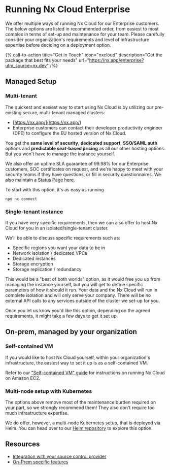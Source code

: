 # Running Nx Cloud Enterprise

We offer multiple ways of running Nx Cloud for our Enterprise customers. The below options are listed in recommended order, from easiest to most complex in terms of set-up and maintenance for your team. Please carefully consider your organization's requirements and level of infrastructure expertise before deciding on a deployment option.

{% call-to-action title="Get in Touch" icon="nxcloud" description="Get the package that best fits your needs" url="https://nx.app/enterprise?utm_source=nx.dev" /%}

## Managed Setup

### Multi-tenant

The quickest and easiest way to start using Nx Cloud is by utilizing our pre-existing secure, multi-tenant managed clusters:

- [https://nx.app/](https://nx.app/)
- Enterprise customers can contact their developer productivity engineer (DPE) to configure the EU hosted version of Nx Cloud.

You get the **same level of security**, **dedicated support**, **SSO/SAML auth** options and **predictable seat-based pricing** as all our other hosting options. But you won't have to manage the instance yourself.

We also offer an uptime SLA guarantee of 99.98% for our Enterprise customers, SOC certificates on request, and we're happy to meet with your security teams if they have questions, or fill in security questionnaires. We also maintain a [Status Page here](https://status.nx.app/).

To start with this option, it's as easy as running

```shell
npx nx connect
```

### Single-tenant instance

If you have very specific requirements, then we can also offer to host Nx Cloud for you in an isolated/single-tenant cluster.

We'll be able to discuss specific requirements such as:

- Specific regions you want your data to be in
- Network isolation / dedicated VPCs
- Dedicated instances
- Storage encryption
- Storage replication / redundancy

This would be a "best of both worlds" option, as it would free you up from managing the instance yourself, but you will get to define specific parameters of how it should it run.
Your data and the Nx Cloud will run in complete isolation and will only serve your company. There will be no external API calls to any services outside of the cluster we set-up for you.

Once you let us know you'd like this option, depending on the agreed requirements, it might take a few days to get it set up.

## On-prem, managed by your organization

### Self-contained VM

If you would like to host Nx Cloud yourself, within your organization's infrastructure, the easiest way to set it up is as a self-contained VM.

Refer to our ["Self-contained VM" guide](/ci/recipes/on-premise/ami-setup) for instructions on running Nx Cloud on Amazon EC2.

### Multi-node setup with Kubernetes

The options above remove most of the maintenance burden required on your part, so we strongly recommend them! They also don't require too much infrastructure expertise.

We do offer, however, a multi-node Kubernetes setup, that is deployed via Helm. You can head over to our [Helm repository](https://github.com/nrwl/nx-cloud-helm/) to explore this option.

## Resources

- [Integration with your source control provider](/ci/recipes/source-control-integration)
- [On-Prem specific features](/ci/recipes/on-premise/auth-single-admin)
